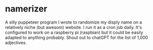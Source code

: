 # namerizer

A silly puppeteer program I wrote to randomize my disply name on a relatively niche (but awesom) website. I run it as a cron job daily. It's configured to work on a raspberry pi (raspbian) but it could be easily adapted to anything probably. Shout out to chatGPT for the list of 1,000 adjectives.
